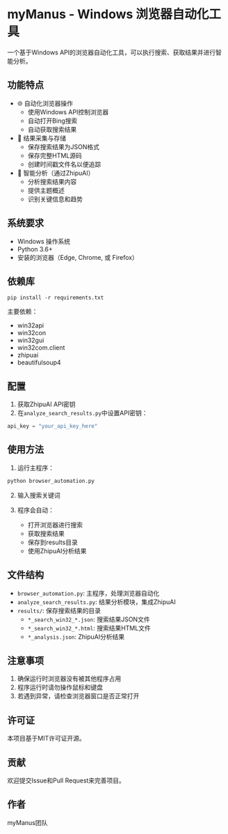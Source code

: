 # myManus - Windows 浏览器自动化工具

一个基于Windows API的浏览器自动化工具，可以执行搜索、获取结果并进行智能分析。

## 功能特点

- 🌐 自动化浏览器操作
  - 使用Windows API控制浏览器
  - 自动打开Bing搜索
  - 自动获取搜索结果
- 📑 结果采集与存储
  - 保存搜索结果为JSON格式
  - 保存完整HTML源码
  - 创建时间戳文件名以便追踪
- 🤖 智能分析（通过ZhipuAI）
  - 分析搜索结果内容
  - 提供主题概述
  - 识别关键信息和趋势

## 系统要求

- Windows 操作系统
- Python 3.6+
- 安装的浏览器（Edge, Chrome, 或 Firefox）

## 依赖库

```
pip install -r requirements.txt
```

主要依赖：
- win32api
- win32con
- win32gui
- win32com.client
- zhipuai
- beautifulsoup4

## 配置

1. 获取ZhipuAI API密钥
2. 在`analyze_search_results.py`中设置API密钥：
```python
api_key = "your_api_key_here"
```

## 使用方法

1. 运行主程序：
```bash
python browser_automation.py
```

2. 输入搜索关键词

3. 程序会自动：
   - 打开浏览器进行搜索
   - 获取搜索结果
   - 保存到results目录
   - 使用ZhipuAI分析结果

## 文件结构

- `browser_automation.py`: 主程序，处理浏览器自动化
- `analyze_search_results.py`: 结果分析模块，集成ZhipuAI
- `results/`: 保存搜索结果的目录
  - `*_search_win32_*.json`: 搜索结果JSON文件
  - `*_search_win32_*.html`: 搜索结果HTML文件
  - `*_analysis.json`: ZhipuAI分析结果

## 注意事项

1. 确保运行时浏览器没有被其他程序占用
2. 程序运行时请勿操作鼠标和键盘
3. 若遇到异常，请检查浏览器窗口是否正常打开

## 许可证

本项目基于MIT许可证开源。

## 贡献

欢迎提交Issue和Pull Request来完善项目。

## 作者

myManus团队

